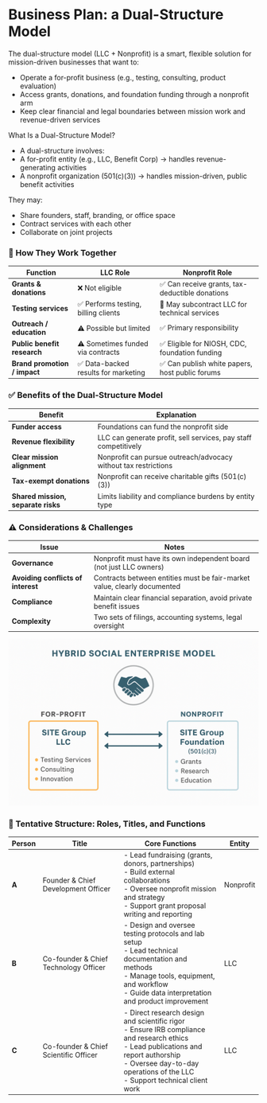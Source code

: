 # Business Plan: a Dual-Structure Model
 The dual-structure model (LLC + Nonprofit) is a smart, flexible solution for mission-driven businesses that want to:
- Operate a for-profit business (e.g., testing, consulting, product evaluation)
- Access grants, donations, and foundation funding through a nonprofit arm
- Keep clear financial and legal boundaries between mission work and revenue-driven services

 What Is a Dual-Structure Model?
- A dual-structure involves:
- A for-profit entity (e.g., LLC, Benefit Corp) → handles revenue-generating activities
- A nonprofit organization (501(c)(3)) → handles mission-driven, public benefit activities

 They may:
- Share founders, staff, branding, or office space
- Contract services with each other
- Collaborate on joint projects
  
### 🔁 How They Work Together

| Function                        | LLC Role                                  | Nonprofit Role                                   |
|--------------------------------|--------------------------------------------|--------------------------------------------------|
| **Grants & donations**         | ❌ Not eligible                             | ✅ Can receive grants, tax-deductible donations   |
| **Testing services**           | ✅ Performs testing, billing clients        | 🔁 May subcontract LLC for technical services     |
| **Outreach / education**       | ⚠️ Possible but limited                     | ✅ Primary responsibility                         |
| **Public benefit research**    | ⚠️ Sometimes funded via contracts           | ✅ Eligible for NIOSH, CDC, foundation funding     |
| **Brand promotion / impact**   | ✅ Data-backed results for marketing        | ✅ Can publish white papers, host public forums    |

### ✅ Benefits of the Dual-Structure Model

| Benefit                              | Explanation                                                                 |
|--------------------------------------|-----------------------------------------------------------------------------|
| **Funder access**                    | Foundations can fund the nonprofit side                                     |
| **Revenue flexibility**              | LLC can generate profit, sell services, pay staff competitively             |
| **Clear mission alignment**          | Nonprofit can pursue outreach/advocacy without tax restrictions             |
| **Tax-exempt donations**             | Nonprofit can receive charitable gifts (501(c)(3))                          |
| **Shared mission, separate risks**   | Limits liability and compliance burdens by entity type                      |

### ⚠️ Considerations & Challenges

| Issue                              | Notes                                                                      |
|------------------------------------|----------------------------------------------------------------------------|
| **Governance**                     | Nonprofit must have its own independent board (not just LLC owners)        |
| **Avoiding conflicts of interest** | Contracts between entities must be fair-market value, clearly documented   |
| **Compliance**                     | Maintain clear financial separation, avoid private benefit issues          |
| **Complexity**                     | Two sets of filings, accounting systems, legal oversight                   |

![Hybrid Model](pic/HybridModel.png)

### 🧩 Tentative Structure: Roles, Titles, and Functions

| Person | Title                                        | Core Functions                                                                 | Entity     |
|--------|----------------------------------------------|---------------------------------------------------------------------------------|------------|
| **A**  | Founder & Chief Development Officer          | - Lead fundraising (grants, donors, partnerships)  <br> - Build external collaborations  <br> - Oversee nonprofit mission and strategy  <br> - Support grant proposal writing and reporting | Nonprofit  |
| **B**  | Co-founder & Chief Technology Officer         | - Design and oversee testing protocols and lab setup  <br> - Lead technical documentation and methods  <br> - Manage tools, equipment, and workflow  <br> - Guide data interpretation and product improvement | LLC        |
| **C**  | Co-founder & Chief Scientific Officer         | - Direct research design and scientific rigor  <br> - Ensure IRB compliance and research ethics  <br> - Lead publications and report authorship  <br> - Oversee day-to-day operations of the LLC  <br> - Support technical client work | LLC        |



